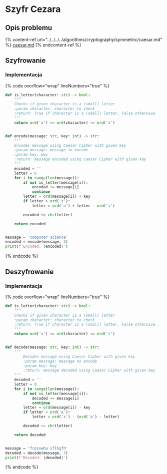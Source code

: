 # Szyfr Cezara

## Opis problemu

{% content-ref url="../../../../algorithms/cryptography/symmetric/caesar.md" %}
[caesar.md](../../../../algorithms/cryptography/symmetric/caesar.md)
{% endcontent-ref %}

## Szyfrowanie

### Implementacja

{% code overflow="wrap" lineNumbers="true" %}
```python
def is_letter(character: str) -> bool:
    """
    Checks if given character is a (small) letter
    :param character: character to check
    :return: True if character is a (small) letter, False otherwise
    """
    return ord('a') <= ord(character) <= ord('z')


def encode(message: str, key: int) -> str:
    """
    Encodes message using Caesar Cipher with given key
    :param message: message to encode
    :param key: key
    :return: message encoded using Caesar Cipher with given key
    """
    encoded = ''
    letter = 0
    for i in range(len(message)):
        if not is_letter(message[i]):
            encoded += message[i]
            continue
        letter = ord(message[i]) + key
        if letter > ord('z'):
            letter = ord('a') + letter - ord('z')

        encoded += chr(letter)

    return encoded


message = 'computer science'
encoded = encode(message, 3)
print(f'Encoded: {encoded}')
```
{% endcode %}

## Deszyfrowanie

### Implementacja

{% code overflow="wrap" lineNumbers="true" %}
```python
def is_letter(character: str) -> bool:
    """
    Checks if given character is a (small) letter
    :param character: character to check
    :return: True if character is a (small) letter, False otherwise
    """
    return ord('a') <= ord(character) <= ord('z')


def decode(message: str, key: int) -> str:
    """
        Decodes message using Caesar Cipher with given key
        :param message: message to encode
        :param key: key
        :return: message decoded using Caesar Cipher with given key
    """
    decoded = ''
    letter = 0
    for i in range(len(message)):
        if not is_letter(message[i]):
            decoded += message[i]
            continue
        letter = ord(message[i]) - key
        if letter < ord('a'):
            letter = ord('z') - (ord('a') - letter)

        decoded += chr(letter)

    return decoded


message = 'frpsxwhu vflhqfh'
decoded = decode(message, 3)
print(f'Decoded: {decoded}')
```
{% endcode %}
